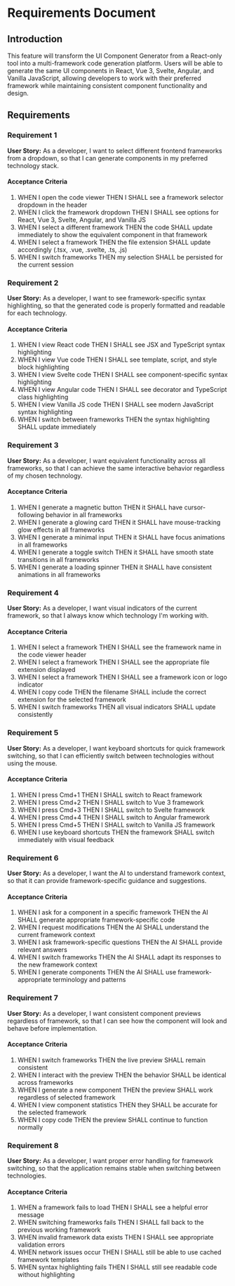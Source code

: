 # Requirements Document

## Introduction

This feature will transform the UI Component Generator from a React-only tool into a multi-framework code generation platform. Users will be able to generate the same UI components in React, Vue 3, Svelte, Angular, and Vanilla JavaScript, allowing developers to work with their preferred framework while maintaining consistent component functionality and design.

## Requirements

### Requirement 1

**User Story:** As a developer, I want to select different frontend frameworks from a dropdown, so that I can generate components in my preferred technology stack.

#### Acceptance Criteria

1. WHEN I open the code viewer THEN I SHALL see a framework selector dropdown in the header
2. WHEN I click the framework dropdown THEN I SHALL see options for React, Vue 3, Svelte, Angular, and Vanilla JS
3. WHEN I select a different framework THEN the code SHALL update immediately to show the equivalent component in that framework
4. WHEN I select a framework THEN the file extension SHALL update accordingly (.tsx, .vue, .svelte, .ts, .js)
5. WHEN I switch frameworks THEN my selection SHALL be persisted for the current session

### Requirement 2

**User Story:** As a developer, I want to see framework-specific syntax highlighting, so that the generated code is properly formatted and readable for each technology.

#### Acceptance Criteria

1. WHEN I view React code THEN I SHALL see JSX and TypeScript syntax highlighting
2. WHEN I view Vue code THEN I SHALL see template, script, and style block highlighting
3. WHEN I view Svelte code THEN I SHALL see component-specific syntax highlighting
4. WHEN I view Angular code THEN I SHALL see decorator and TypeScript class highlighting
5. WHEN I view Vanilla JS code THEN I SHALL see modern JavaScript syntax highlighting
6. WHEN I switch between frameworks THEN the syntax highlighting SHALL update immediately

### Requirement 3

**User Story:** As a developer, I want equivalent functionality across all frameworks, so that I can achieve the same interactive behavior regardless of my chosen technology.

#### Acceptance Criteria

1. WHEN I generate a magnetic button THEN it SHALL have cursor-following behavior in all frameworks
2. WHEN I generate a glowing card THEN it SHALL have mouse-tracking glow effects in all frameworks
3. WHEN I generate a minimal input THEN it SHALL have focus animations in all frameworks
4. WHEN I generate a toggle switch THEN it SHALL have smooth state transitions in all frameworks
5. WHEN I generate a loading spinner THEN it SHALL have consistent animations in all frameworks

### Requirement 4

**User Story:** As a developer, I want visual indicators of the current framework, so that I always know which technology I'm working with.

#### Acceptance Criteria

1. WHEN I select a framework THEN I SHALL see the framework name in the code viewer header
2. WHEN I select a framework THEN I SHALL see the appropriate file extension displayed
3. WHEN I select a framework THEN I SHALL see a framework icon or logo indicator
4. WHEN I copy code THEN the filename SHALL include the correct extension for the selected framework
5. WHEN I switch frameworks THEN all visual indicators SHALL update consistently

### Requirement 5

**User Story:** As a developer, I want keyboard shortcuts for quick framework switching, so that I can efficiently switch between technologies without using the mouse.

#### Acceptance Criteria

1. WHEN I press Cmd+1 THEN I SHALL switch to React framework
2. WHEN I press Cmd+2 THEN I SHALL switch to Vue 3 framework
3. WHEN I press Cmd+3 THEN I SHALL switch to Svelte framework
4. WHEN I press Cmd+4 THEN I SHALL switch to Angular framework
5. WHEN I press Cmd+5 THEN I SHALL switch to Vanilla JS framework
6. WHEN I use keyboard shortcuts THEN the framework SHALL switch immediately with visual feedback

### Requirement 6

**User Story:** As a developer, I want the AI to understand framework context, so that it can provide framework-specific guidance and suggestions.

#### Acceptance Criteria

1. WHEN I ask for a component in a specific framework THEN the AI SHALL generate appropriate framework-specific code
2. WHEN I request modifications THEN the AI SHALL understand the current framework context
3. WHEN I ask framework-specific questions THEN the AI SHALL provide relevant answers
4. WHEN I switch frameworks THEN the AI SHALL adapt its responses to the new framework context
5. WHEN I generate components THEN the AI SHALL use framework-appropriate terminology and patterns

### Requirement 7

**User Story:** As a developer, I want consistent component previews regardless of framework, so that I can see how the component will look and behave before implementation.

#### Acceptance Criteria

1. WHEN I switch frameworks THEN the live preview SHALL remain consistent
2. WHEN I interact with the preview THEN the behavior SHALL be identical across frameworks
3. WHEN I generate a new component THEN the preview SHALL work regardless of selected framework
4. WHEN I view component statistics THEN they SHALL be accurate for the selected framework
5. WHEN I copy code THEN the preview SHALL continue to function normally

### Requirement 8

**User Story:** As a developer, I want proper error handling for framework switching, so that the application remains stable when switching between technologies.

#### Acceptance Criteria

1. WHEN a framework fails to load THEN I SHALL see a helpful error message
2. WHEN switching frameworks fails THEN I SHALL fall back to the previous working framework
3. WHEN invalid framework data exists THEN I SHALL see appropriate validation errors
4. WHEN network issues occur THEN I SHALL still be able to use cached framework templates
5. WHEN syntax highlighting fails THEN I SHALL still see readable code without highlighting
